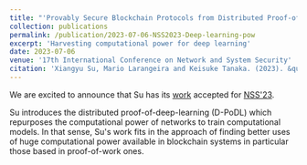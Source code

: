 ```yaml
---
title: "'Provably Secure Blockchain Protocols from Distributed Proof-of-Deep-Learning'  in NSS'23"
collection: publications
permalink: /publication/2023-07-06-NSS2023-Deep-learning-pow
excerpt: 'Harvesting computational power for deep learning'
date: 2023-07-06
venue: '17th International Conference on Network and System Security'
citation: 'Xiangyu Su, Mario Larangeira and Keisuke Tanaka. (2023). &quot;Provably Secure Blockchain Protocols from Distributed Proof-of-Deep-Learning.&quot; <i>NSS 2023</i>.'
---
```


We are excited to announce that Su has its [work](https://eprint.iacr.org/2023/1059) accepted for [NSS'23](https://nss-socialsec2023.cyber.kent.ac.uk/).

Su introduces  the distributed  proof-of-deep-learning (D-PoDL) which repurposes the computational power of networks to train computational models. In that sense, Su's work fits in the approach of finding better uses of huge computational power available in blockchain systems in particular those based in proof-of-work ones.


















